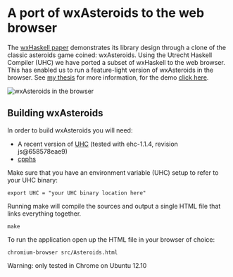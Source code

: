 A port of wxAsteroids to the web browser
===========

The [wxHaskell paper][1] demonstrates its library design through a clone of the classic asteroids game coined: wxAsteroids.
Using the Utrecht Haskell Compiler (UHC) we have ported a subset of wxHaskell to the web browser. This has enabled us
to run a feature-light version of wxAsteroids in the browser. See [my thesis][2] for more information, for the demo [click here](http://uu-computerscience.github.com/js-asteroids/build/Asteroids.html).

![wxAsteroids in the browser](https://raw.github.com/UU-ComputerScience/js-asteroids/master/msc-thesis/resources/browser_wxasteroids.png)

Building wxAsteroids
--------------------

In order to build wxAsteroids you will need:

* A recent version of [UHC](https://github.com/UU-ComputerScience/uhc) (tested with ehc-1.1.4, revision js@658578eae9)  
* [cpphs](http://projects.haskell.org/cpphs/)

Make sure that you have an environment variable (UHC) setup to refer to your UHC binary:
    
    export UHC = "your UHC binary location here"

Running make will compile the sources and output a single HTML file that links everything together.

    make

To run the application open up the HTML file in your browser of choice:

    chromium-browser src/Asteroids.html

Warning: only tested in Chrome on Ubuntu 12.10

[1]: http://dl.acm.org/citation.cfm?id=1017472.1017483 
[2]: https://github.com/UU-ComputerScience/js-asteroids/raw/master/msc-thesis/thesis.pdf
